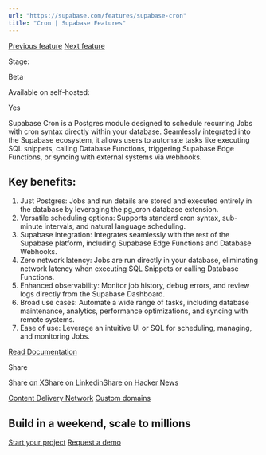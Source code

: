 ```yaml
---
url: "https://supabase.com/features/supabase-cron"
title: "Cron | Supabase Features"
---
```


[Previous feature](https://supabase.com/features/cdn) [Next feature](https://supabase.com/features/custom-domains)

Stage:

Beta

Available on self-hosted:

Yes

Supabase Cron is a Postgres module designed to schedule recurring Jobs with cron syntax directly within your database. Seamlessly integrated into the Supabase ecosystem, it allows users to automate tasks like executing SQL snippets, calling Database Functions, triggering Supabase Edge Functions, or syncing with external systems via webhooks.

## Key benefits:

1. Just Postgres: Jobs and run details are stored and executed entirely in the database by leveraging the pg\_cron database extension.
2. Versatile scheduling options: Supports standard cron syntax, sub-minute intervals, and natural language scheduling.
3. Supabase integration: Integrates seamlessly with the rest of the Supabase platform, including Supabase Edge Functions and Database Webhooks.
4. Zero network latency: Jobs are run directly in your database, eliminating network latency when executing SQL Snippets or calling Database Functions.
5. Enhanced observability: Monitor job history, debug errors, and review logs directly from the Supabase Dashboard.
6. Broad use cases: Automate a wide range of tasks, including database maintenance, analytics, performance optimizations, and syncing with remote systems.
7. Ease of use: Leverage an intuitive UI or SQL for scheduling, managing, and monitoring Jobs.

[Read Documentation](https://supabase.com/docs/guides/cron)

Share

[Share on X](https://twitter.com/intent/tweet?url=https%3A%2F%2Fsupabase.com%2Ffeatures%2Fsupabase-cron&text=Cron%20%7C%20Supabase%20Features)[Share on Linkedin](https://www.linkedin.com/shareArticle?url=https%3A%2F%2Fsupabase.com%2Ffeatures%2Fsupabase-cron&text=Cron%20%7C%20Supabase%20Features)[Share on Hacker News](https://news.ycombinator.com/submitlink?u=https%3A%2F%2Fsupabase.com%2Ffeatures%2Fsupabase-cron&t=Cron%20%7C%20Supabase%20Features)

[Content Delivery Network](https://supabase.com/features/cdn) [Custom domains](https://supabase.com/features/custom-domains)

## Build in a weekend, scale to millions

[Start your project](https://supabase.com/dashboard) [Request a demo](https://supabase.com/contact/sales)